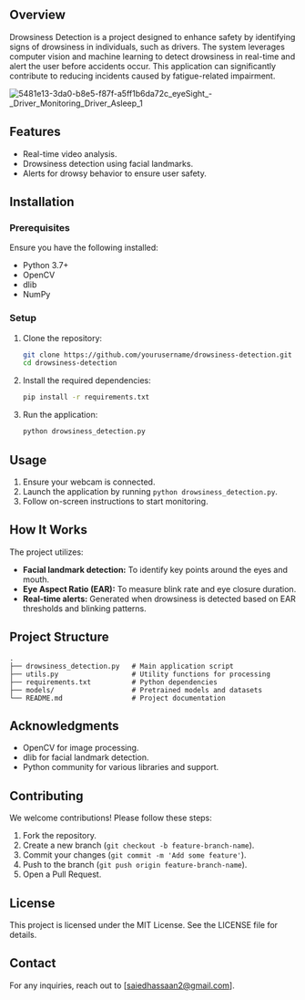 ## Overview
Drowsiness Detection is a project designed to enhance safety by identifying signs of drowsiness in individuals, such as drivers. The system leverages computer vision and machine learning to detect drowsiness in real-time and alert the user before accidents occur. This application can significantly contribute to reducing incidents caused by fatigue-related impairment.



![5481e13-3da0-b8e5-f87f-a5ff1b6da72c_eyeSight_-_Driver_Monitoring_Driver_Asleep_1](https://github.com/user-attachments/assets/8cb81fcd-b966-42b3-a6e0-f3166fc1f60d)


## Features
- Real-time video analysis.
- Drowsiness detection using facial landmarks.
- Alerts for drowsy behavior to ensure user safety.

## Installation

### Prerequisites
Ensure you have the following installed:
- Python 3.7+
- OpenCV
- dlib
- NumPy

### Setup
1. Clone the repository:
   ```bash
   git clone https://github.com/yourusername/drowsiness-detection.git
   cd drowsiness-detection
   ```
2. Install the required dependencies:
   ```bash
   pip install -r requirements.txt
   ```
3. Run the application:
   ```bash
   python drowsiness_detection.py
   ```

## Usage
1. Ensure your webcam is connected.
2. Launch the application by running `python drowsiness_detection.py`.
3. Follow on-screen instructions to start monitoring.

## How It Works
The project utilizes:
- **Facial landmark detection:** To identify key points around the eyes and mouth.
- **Eye Aspect Ratio (EAR):** To measure blink rate and eye closure duration.
- **Real-time alerts:** Generated when drowsiness is detected based on EAR thresholds and blinking patterns.

## Project Structure
```
.
├── drowsiness_detection.py   # Main application script
├── utils.py                  # Utility functions for processing
├── requirements.txt          # Python dependencies
├── models/                   # Pretrained models and datasets
└── README.md                 # Project documentation
```

## Acknowledgments
- OpenCV for image processing.
- dlib for facial landmark detection.
- Python community for various libraries and support.

## Contributing
We welcome contributions! Please follow these steps:
1. Fork the repository.
2. Create a new branch (`git checkout -b feature-branch-name`).
3. Commit your changes (`git commit -m 'Add some feature'`).
4. Push to the branch (`git push origin feature-branch-name`).
5. Open a Pull Request.

## License
This project is licensed under the MIT License. See the LICENSE file for details.

## Contact
For any inquiries, reach out to [saiedhassaan2@gmail.com].

